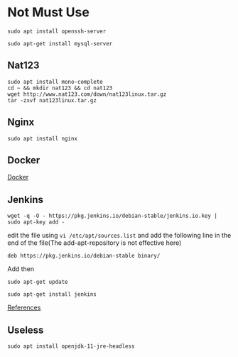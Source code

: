 # Not Must Use

    sudo apt install openssh-server

    sudo apt-get install mysql-server

## Nat123

    sudo apt install mono-complete
    cd ~ && mkdir nat123 && cd nat123
    wget http://www.nat123.com/down/nat123linux.tar.gz
    tar -zxvf nat123linux.tar.gz

## Nginx 

    sudo apt install nginx
    
## Docker

[Docker](./softwares/docker/README.md)

## Jenkins

    wget -q -O - https://pkg.jenkins.io/debian-stable/jenkins.io.key | sudo apt-key add -
    
edit the file using `vi /etc/apt/sources.list` and add the following line in the end of the file(The add-apt-repository is not effective here) 

    deb https://pkg.jenkins.io/debian-stable binary/

Add then

    sudo apt-get update
    
    sudo apt-get install jenkins
    
[References](./softwares/jenkins/README.md)    

## Useless

    sudo apt install openjdk-11-jre-headless
